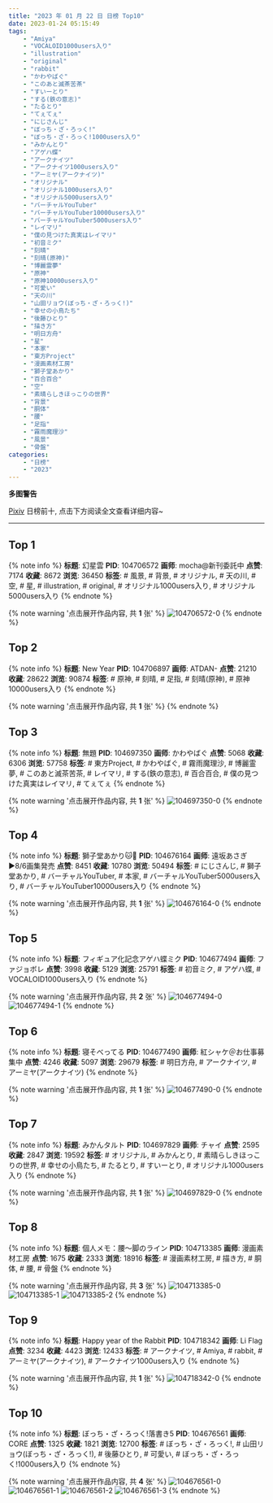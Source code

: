```yaml
---
title: "2023 年 01 月 22 日 日榜 Top10"
date: 2023-01-24 05:15:49
tags:
    - "Amiya"
    - "VOCALOID1000users入り"
    - "illustration"
    - "original"
    - "rabbit"
    - "かわやばぐ"
    - "このあと滅茶苦茶"
    - "すいーとり"
    - "する(鉄の意志)"
    - "たるとり"
    - "てぇてぇ"
    - "にじさんじ"
    - "ぼっち・ざ・ろっく!"
    - "ぼっち・ざ・ろっく!1000users入り"
    - "みかんとり"
    - "アゲハ蝶"
    - "アークナイツ"
    - "アークナイツ1000users入り"
    - "アーミヤ(アークナイツ)"
    - "オリジナル"
    - "オリジナル1000users入り"
    - "オリジナル5000users入り"
    - "バーチャルYouTuber"
    - "バーチャルYouTuber10000users入り"
    - "バーチャルYouTuber5000users入り"
    - "レイマリ"
    - "僕の見つけた真実はレイマリ"
    - "初音ミク"
    - "刻晴"
    - "刻晴(原神)"
    - "博麗霊夢"
    - "原神"
    - "原神10000users入り"
    - "可愛い"
    - "天の川"
    - "山田リョウ(ぼっち・ざ・ろっく!)"
    - "幸せの小鳥たち"
    - "後藤ひとり"
    - "描き方"
    - "明日方舟"
    - "星"
    - "本家"
    - "東方Project"
    - "漫画素材工房"
    - "獅子堂あかり"
    - "百合百合"
    - "空"
    - "素晴らしきほっこりの世界"
    - "背景"
    - "胴体"
    - "腰"
    - "足指"
    - "霧雨魔理沙"
    - "風景"
    - "骨盤"
categories:
    - "日榜"
    - "2023"
---
```


<i class="fa fa-triangle-exclamation"></i>**多图警告**<i class="fa fa-triangle-exclamation"></i>

[Pixiv](https://www.pixiv.net/) 日榜前十, 点击下方阅读全文查看详细内容~

<!-- more -->

---

## Top 1

{% note info %}
**标题**: 幻星雲
**PID**: 104706572 **画师**: mocha@新刊委託中
**点赞**: 7174 **收藏**: 8672 **浏览**: 36450
**标签**: # 風景, # 背景, # オリジナル, # 天の川, # 空, # 星, # illustration, # original, # オリジナル1000users入り, # オリジナル5000users入り
{% endnote %}

{% note warning '点击展开作品内容, 共 **1** 张' %}
![104706572-0](https://i.pixiv.re/img-original/img/2023/01/22/00/57/37/104706572_p0.png)
{% endnote %}

## Top 2

{% note info %}
**标题**: New Year
**PID**: 104706897 **画师**: ATDAN-
**点赞**: 21210 **收藏**: 28622 **浏览**: 90874
**标签**: # 原神, # 刻晴, # 足指, # 刻晴(原神), # 原神10000users入り
{% endnote %}

{% note warning '点击展开作品内容, 共 **1** 张' %}
{% endnote %}

## Top 3

{% note info %}
**标题**: 無題
**PID**: 104697350 **画师**: かわやばぐ
**点赞**: 5068 **收藏**: 6306 **浏览**: 57758
**标签**: # 東方Project, # かわやばぐ, # 霧雨魔理沙, # 博麗霊夢, # このあと滅茶苦茶, # レイマリ, # する(鉄の意志), # 百合百合, # 僕の見つけた真実はレイマリ, # てぇてぇ
{% endnote %}

{% note warning '点击展开作品内容, 共 **1** 张' %}
![104697350-0](https://i.pixiv.re/img-original/img/2023/01/21/20/13/17/104697350_p0.jpg)
{% endnote %}

## Top 4

{% note info %}
**标题**: 獅子堂あかり🐱💫
**PID**: 104676164 **画师**: 遠坂あさぎ▶8/6画集発売
**点赞**: 8451 **收藏**: 10780 **浏览**: 50494
**标签**: # にじさんじ, # 獅子堂あかり, # バーチャルYouTuber, # 本家, # バーチャルYouTuber5000users入り, # バーチャルYouTuber10000users入り
{% endnote %}

{% note warning '点击展开作品内容, 共 **1** 张' %}
![104676164-0](https://i.pixiv.re/img-original/img/2023/01/21/00/00/49/104676164_p0.jpg)
{% endnote %}

## Top 5

{% note info %}
**标题**: フィギュア化記念アゲハ蝶ミク
**PID**: 104677494 **画师**: ファジョボレ
**点赞**: 3998 **收藏**: 5129 **浏览**: 25791
**标签**: # 初音ミク, # アゲハ蝶, # VOCALOID1000users入り
{% endnote %}

{% note warning '点击展开作品内容, 共 **2** 张' %}
![104677494-0](https://i.pixiv.re/img-original/img/2023/01/21/00/37/58/104677494_p0.jpg)
![104677494-1](https://i.pixiv.re/img-original/img/2023/01/21/00/37/58/104677494_p1.jpg)
{% endnote %}

## Top 6

{% note info %}
**标题**: 寝そべってる
**PID**: 104677490 **画师**: 紅シャケ＠お仕事募集中
**点赞**: 4246 **收藏**: 5097 **浏览**: 29679
**标签**: # 明日方舟, # アークナイツ, # アーミヤ(アークナイツ)
{% endnote %}

{% note warning '点击展开作品内容, 共 **1** 张' %}
![104677490-0](https://i.pixiv.re/img-original/img/2023/01/21/00/37/44/104677490_p0.jpg)
{% endnote %}

## Top 7

{% note info %}
**标题**: みかんタルト
**PID**: 104697829 **画师**: チャイ
**点赞**: 2595 **收藏**: 2847 **浏览**: 19592
**标签**: # オリジナル, # みかんとり, # 素晴らしきほっこりの世界, # 幸せの小鳥たち, # たるとり, # すいーとり, # オリジナル1000users入り
{% endnote %}

{% note warning '点击展开作品内容, 共 **1** 张' %}
![104697829-0](https://i.pixiv.re/img-original/img/2023/01/21/20/30/02/104697829_p0.png)
{% endnote %}

## Top 8

{% note info %}
**标题**: 個人メモ：腰～脚のライン
**PID**: 104713385 **画师**: 漫画素材工房
**点赞**: 1675 **收藏**: 2333 **浏览**: 18916
**标签**: # 漫画素材工房, # 描き方, # 胴体, # 腰, # 骨盤
{% endnote %}

{% note warning '点击展开作品内容, 共 **3** 张' %}
![104713385-0](https://i.pixiv.re/img-original/img/2023/01/22/09/00/03/104713385_p0.jpg)
![104713385-1](https://i.pixiv.re/img-original/img/2023/01/22/09/00/03/104713385_p1.jpg)
![104713385-2](https://i.pixiv.re/img-original/img/2023/01/22/09/00/03/104713385_p2.jpg)
{% endnote %}

## Top 9

{% note info %}
**标题**: Happy year of the Rabbit
**PID**: 104718342 **画师**: Li Flag
**点赞**: 3234 **收藏**: 4423 **浏览**: 12433
**标签**: # アークナイツ, # Amiya, # rabbit, # アーミヤ(アークナイツ), # アークナイツ1000users入り
{% endnote %}

{% note warning '点击展开作品内容, 共 **1** 张' %}
![104718342-0](https://i.pixiv.re/img-original/img/2023/01/22/13/35/16/104718342_p0.jpg)
{% endnote %}

## Top 10

{% note info %}
**标题**: ぼっち・ざ・ろっく!落書き5
**PID**: 104676561 **画师**: CORE
**点赞**: 1325 **收藏**: 1821 **浏览**: 12700
**标签**: # ぼっち・ざ・ろっく!, # 山田リョウ(ぼっち・ざ・ろっく!), # 後藤ひとり, # 可愛い, # ぼっち・ざ・ろっく!1000users入り
{% endnote %}

{% note warning '点击展开作品内容, 共 **4** 张' %}
![104676561-0](https://i.pixiv.re/img-original/img/2023/01/21/00/06/20/104676561_p0.png)
![104676561-1](https://i.pixiv.re/img-original/img/2023/01/21/00/06/20/104676561_p1.png)
![104676561-2](https://i.pixiv.re/img-original/img/2023/01/21/00/06/20/104676561_p2.png)
![104676561-3](https://i.pixiv.re/img-original/img/2023/01/21/00/06/20/104676561_p3.png)
{% endnote %}
